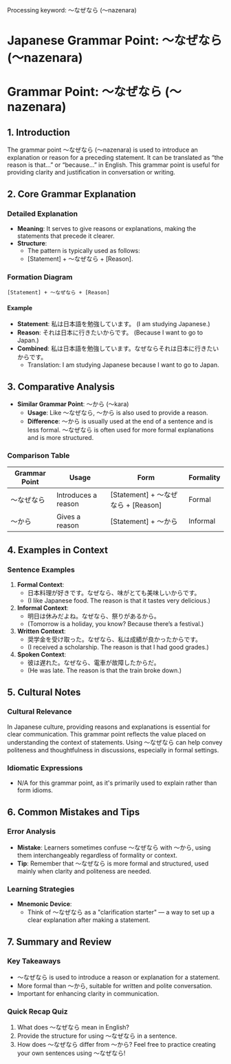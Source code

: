 Processing keyword: ～なぜなら (〜nazenara)
# Japanese Grammar Point: ～なぜなら (〜nazenara)
# Grammar Point: ～なぜなら (〜nazenara)
## 1. Introduction
The grammar point ～なぜなら (〜nazenara) is used to introduce an explanation or reason for a preceding statement. It can be translated as “the reason is that…” or “because…” in English. This grammar point is useful for providing clarity and justification in conversation or writing.
## 2. Core Grammar Explanation
### Detailed Explanation
- **Meaning**: It serves to give reasons or explanations, making the statements that precede it clearer.
- **Structure**: 
    - The pattern is typically used as follows: 
    - [Statement] + 〜なぜなら + [Reason].
### Formation Diagram
```
[Statement] + 〜なぜなら + [Reason]
```
#### Example
- **Statement**: 私は日本語を勉強しています。 (I am studying Japanese.)
- **Reason**: それは日本に行きたいからです。 (Because I want to go to Japan.)
- **Combined**: 私は日本語を勉強しています。なぜならそれは日本に行きたいからです。
  - Translation: I am studying Japanese because I want to go to Japan.
## 3. Comparative Analysis
- **Similar Grammar Point**: 〜から (〜kara)
    - **Usage**: Like 〜なぜなら, 〜から is also used to provide a reason.
    - **Difference**: 〜から is usually used at the end of a sentence and is less formal. 〜なぜなら is often used for more formal explanations and is more structured.
### Comparison Table
| Grammar Point | Usage              | Form        | Formality  |
|---------------|--------------------|-------------|------------|
| 〜なぜなら      | Introduces a reason | [Statement] + 〜なぜなら + [Reason] | Formal     |
| 〜から          | Gives a reason      | [Statement] + 〜から                  | Informal   |
## 4. Examples in Context
### Sentence Examples
1. **Formal Context**: 
   - 日本料理が好きです。なぜなら、味がとても美味しいからです。
   - (I like Japanese food. The reason is that it tastes very delicious.)
2. **Informal Context**: 
   - 明日は休みだよね。なぜなら、祭りがあるから。
   - (Tomorrow is a holiday, you know? Because there’s a festival.)
3. **Written Context**: 
   - 奨学金を受け取った。なぜなら、私は成績が良かったからです。
   - (I received a scholarship. The reason is that I had good grades.)
4. **Spoken Context**: 
   - 彼は遅れた。なぜなら、電車が故障したからだ。
   - (He was late. The reason is that the train broke down.)
## 5. Cultural Notes
### Cultural Relevance
In Japanese culture, providing reasons and explanations is essential for clear communication. This grammar point reflects the value placed on understanding the context of statements. Using 〜なぜなら can help convey politeness and thoughtfulness in discussions, especially in formal settings.
### Idiomatic Expressions
- N/A for this grammar point, as it's primarily used to explain rather than form idioms.
## 6. Common Mistakes and Tips
### Error Analysis
- **Mistake**: Learners sometimes confuse 〜なぜなら with 〜から, using them interchangeably regardless of formality or context.
- **Tip**: Remember that 〜なぜなら is more formal and structured, used mainly when clarity and politeness are needed.
### Learning Strategies
- **Mnemonic Device**: 
  - Think of 〜なぜなら as a "clarification starter" — a way to set up a clear explanation after making a statement.
## 7. Summary and Review
### Key Takeaways
- 〜なぜなら is used to introduce a reason or explanation for a statement.
- More formal than 〜から, suitable for written and polite conversation.
- Important for enhancing clarity in communication.
### Quick Recap Quiz
1. What does 〜なぜなら mean in English?
2. Provide the structure for using 〜なぜなら in a sentence.
3. How does 〜なぜなら differ from 〜から? 
Feel free to practice creating your own sentences using 〜なぜなら!
